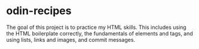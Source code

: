 # odin-recipes
The goal of this project is to practice my HTML skills. This includes using the HTML boilerplate correctly, the fundamentals of elements and tags, and using lists, links and images, and commit messages.